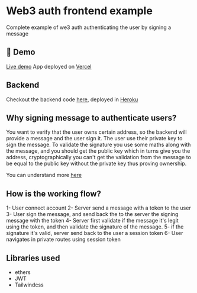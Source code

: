 # Web3 auth frontend example
Complete example of we3 auth authenticating the user by signing a message 

## 🤖 Demo

[Live demo](https://web3-auth-example.vercel.app/)
App deployed on [Vercel](https://vercel.com/)

## Backend
Checkout the backend code [here](https://github.com/sansil/web3-auth-back), deployed in [Heroku](https://dashboard.heroku.com/login)

## Why signing message to authenticate users?
You want to verify that the user owns certain address, so the backend will provide a message and the user sign it. The user use their private key to sign the message. 
To validate the signature you use some maths along with the message, and you should get the public key which in turns give you the address, cryptographically you can't get the validation from the message to be equal to the public key without the private key thus proving ownership.

You can understand more [here](https://medium.com/mycrypto/the-magic-of-digital-signatures-on-ethereum-98fe184dc9c7)

## How is the working flow?
1- User connect account
2- Server send a message with a token to the user
3- User sign the message, and send back the to the server the signing message with the token
4- Server first validate if the message it's legit using the token, and then validate the signature of the message. 
5- if the signature it's valid, server send back to the user a session token
6- User navigates in private routes using session token 

## Libraries used
- ethers
- JWT
- Tailwindcss 
